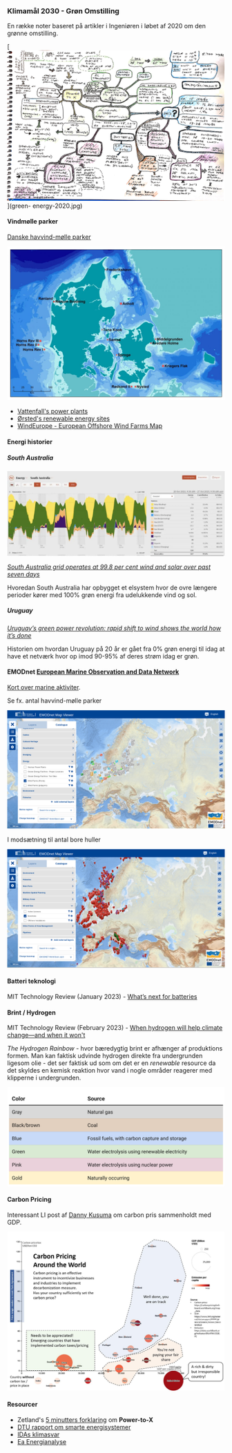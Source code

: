 ### Klimamål 2030 - Grøn Omstilling

En række noter baseret på artikler i Ingeniøren i løbet af 2020 om den grønne omstilling.

[![Klimamål 2030 - Grøn Omstilling](green-energy-2020.jpg "Klimamål 2030 - Grøn Omstilling")](green-
energy-2020.jpg)

#### Vindmølle parker

[Danske havvind-mølle parker](https://ens.dk/ansvarsomraader/vindmoeller-paa-hav/ansoegte-og-etablerede-havvindmoelleparker)

[![Danske havvind-mølle parker - 2022](havvind-202206.jpg "Danske havvind-mølle parker - 2022")](havvind-202206.jpg)

* [Vattenfall's power plants](https://powerplants.vattenfall.com/)
* [Ørsted's renewable energy sites](https://orsted.com/en/what-we-do/renewable-energy-solutions)
* [WindEurope - European Offshore Wind Farms Map](https://windeurope.org/intelligence-platform/product/european-offshore-wind-farms-map-public/)

#### Energi historier

##### South Australia

[![South Australia - 2023](south-australia.webp "South Australia - 2023")](south-australia.webp)

*[South Australia grid operates at 99.8 per cent wind and solar over past seven days](https://reneweconomy-com-au.cdn.ampproject.org/c/s/reneweconomy.com.au/south-australia-grid-operates-at-99-8-per-cent-wind-and-solar-over-past-seven-days/amp/)*

Hvoredan South Australia har opbygget et elsystem hvor de ovre længere perioder kører med 100% grøn energi fra udelukkende vind og sol.

##### Uruguay

*[Uruguay’s green power revolution: rapid shift to wind shows the world how it’s done](https://www.theguardian.com/global-development/2023/dec/27/uruguays-green-power-revolution-rapid-shift-to-wind-shows-the-world-how-its-done)*

Historien om hvordan Uruguay på 20 år er gået fra 0% grøn energi til idag at have et netværk hvor op imod 90-95% af deres strøm idag er grøn.

#### EMODnet [European Marine Observation and Data Network](https://emodnet.ec.europa.eu/en)

[Kort over marine aktiviter](https://emodnet.ec.europa.eu/geoviewer/#!/).

Se fx. antal havvind-mølle parker

[![Human Activities -> Energy -> Wind Farms](europe-windfarms.png "Human Activities -> Energy -> Wind Farms")](europe-windfarms.png)

I modsætning til antal bore huller

[![Human Activities -> Oil and Gas -> Boreholes](europe-boreholes.png "Human Activities -> Oil and Gas -> Boreholes")](europe-boreholes.png)

#### Batteri teknologi

MIT Technology Review (January 2023) - [What’s next for batteries](https://www.technologyreview.com/2023/01/04/1066141/whats-next-for-batteries/)

#### Brint / Hydrogen

MIT Technology Review (February 2023) - [When hydrogen will help climate change—and when it won't](https://www.technologyreview.com/2023/02/23/1069086/when-hydrogen-will-help-climate-change-and-when-it-wont/)

*The Hydrogen Rainbow* - hvor bæredygtig brint er afhænger af produktions formen. Man kan faktisk udvinde hydrogen direkte fra undergrunden ligesom olie - det ser faktisk ud som om det er en *renewable* resource da det skyldes en kemisk reaktion hvor vand i nogle områder reagerer med klipperne i undergrunden.

![The Hydrogen Rainbow](hydrogen-rainbow.png "The Hydrogen Rainbow")

#### Carbon Pricing

Interessant LI post af [Danny Kusuma](https://www.linkedin.com/posts/danny-kusuma_carbonemissions-carbonpricing-renewableenergy-activity-7106096256334143488-HxZW) om carbon pris sammenholdt med GDP.

[![Carbon Pricing around the World](carbon-price.jpg "Carbon Pricing around the World")](carbon-price.jpg)

#### Resourcer

* Zetland's [5 minutters forklaring](https://youtu.be/BUn00A3vgSQ) om **Power-to-X**
* [DTU rapport om smarte energisystemer](https://features.dtu.dk/smarte-energisystemer/)
* [IDAs klimasvar](https://ida.dk/klimasvar)
* [Ea Energianalyse](https://www.ea-energianalyse.dk)
